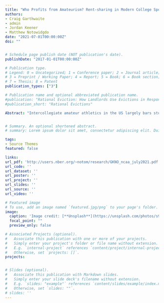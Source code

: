 ```yaml
---
title: "Who Profits from Amateurism? Rent-sharing in Modern College Sports"
authors:
- Craig Garthwaite
- admin
- Jordan Keener
- Matthew Notowidgdo
date: "2021-07-01T00:00:00Z"
doi: ""


# Schedule page publish date (NOT publication's date).
publishDate: "2017-01-01T00:00:00Z"

# Publication type.
# Legend: 0 = Uncategorized; 1 = Conference paper; 2 = Journal article;
# 3 = Preprint / Working Paper; 4 = Report; 5 = Book; 6 = Book section;
# 7 = Thesis; 8 = Patent
publication_types: ["3"]

# Publication name and optional abbreviated publication name.
#publication: "Rational Eviction: How Landlords Use Evictions in Response to Rent Control"
#publication_short: "Rational Evictions"

Abstract: "Intercollegiate amateur athletics in the US largely bars student-athletes from sharing in any of the profits generated by their participation, which creates substantial economic rents for universities. These rents are primarily generated by men’s football and men’s basketball programs. We characterize these economic rents using comprehensive revenue and expenses data for college athletic departments between 2006 and 2019, and we estimate rent-sharing elasticities to measure how rents flow to women’s sports and other men’s sports and lead to increased spending on facilities, coaches’ salaries, and other athletic department personnel. We rule out skill-upgrading of coaches as an alternative explanation of our results by focusing on head coach “stayers” using panel data on the identity of each football head coach in our sample. Using complete roster data for every student-athlete playing sports at these colleges in 2018, we find that the rent-sharing effectively transfers resources away from students who are more likely to be Black and more likely to come from poor neighborhoods towards students who are more likely to be White and come from higher-income neighborhoods. Having documented the existence of rent-sharing, we conclude with stylized calculations of a wage structure for college athletes using the collective bargaining agreements in professional sports leagues as a benchmark. We also discuss how our results help understand how universities have responded to recent threats to these rents arising from litigation, legislation, and the global coronavirus pandemic."


# Summary. An optional shortened abstract.
# summary: Lorem ipsum dolor sit amet, consectetur adipiscing elit. Duis posuere tellus ac convallis placerat. Proin tincidunt magna sed ex sollicitudin condimentum.

tags:
- Source Themes
featured: false

links:
url_pdf: 'http://users.nber.org/~notom/research/GKNO_ncaa_july2021.pdf'
url_code: ''
url_dataset: ''
url_poster: ''
url_project: ''
url_slides: ''
url_source: ''
url_video: ''

# Featured image
# To use, add an image named `featured.jpg/png` to your page's folder. 
image:
  caption: 'Image credit: [**Unsplash**](https://unsplash.com/photos/s9CC2SKySJM)'
  focal_point: ""
  preview_only: false

# Associated Projects (optional).
#   Associate this publication with one or more of your projects.
#   Simply enter your project's folder or file name without extension.
#   E.g. `internal-project` references `content/project/internal-project/index.md`.
#   Otherwise, set `projects: []`.
projects:


# Slides (optional).
#   Associate this publication with Markdown slides.
#   Simply enter your slide deck's filename without extension.
#   E.g. `slides: "example"` references `content/slides/example/index.md`.
#   Otherwise, set `slides: ""`.
# slides: ''
---
```


